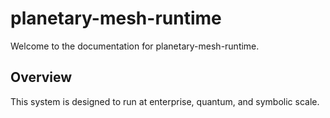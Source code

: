 # planetary-mesh-runtime

Welcome to the documentation for planetary-mesh-runtime.

## Overview
This system is designed to run at enterprise, quantum, and symbolic scale.
